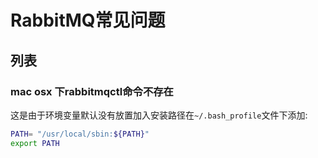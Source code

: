 # RabbitMQ常见问题

## 列表

### mac osx 下rabbitmqctl命令不存在

这是由于环境变量默认没有放置加入安装路径在`~/.bash_profile`文件下添加:

```sh
PATH= "/usr/local/sbin:${PATH}"
export PATH
```

